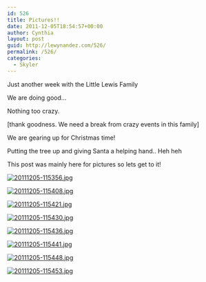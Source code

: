 ```yaml
---
id: 526
title: Pictures!!
date: 2011-12-05T18:54:57+00:00
author: Cynthia
layout: post
guid: http://lewynandez.com/526/
permalink: /526/
categories:
  - Skyler
---
```

Just another week with the Little Lewis Family
  
We are doing good&#8230;
  
Nothing too crazy.
  
[thank goodness. We need a break from crazy events in this family]
  
We are gearing up for Christmas time!
  
Putting the tree up and giving Santa a helping hand.. Heh heh
  
This post was mainly here for pictures so lets get to it! 

<a href="http://i2.wp.com/lewynandez.com/wp-content/uploads/2011/12/20111205-115356.jpg" rel="lightbox[526]"><img src="http://i2.wp.com/lewynandez.com/wp-content/uploads/2011/12/20111205-115356.jpg?w=793" alt="20111205-115356.jpg" class="alignnone size-full" data-recalc-dims="1" /></a>

<a href="http://i2.wp.com/lewynandez.com/wp-content/uploads/2011/12/20111205-115408.jpg" rel="lightbox[526]"><img src="http://i2.wp.com/lewynandez.com/wp-content/uploads/2011/12/20111205-115408.jpg?w=793" alt="20111205-115408.jpg" class="alignnone size-full" data-recalc-dims="1" /></a>

<a href="http://i0.wp.com/lewynandez.com/wp-content/uploads/2011/12/20111205-115421.jpg" rel="lightbox[526]"><img src="http://i0.wp.com/lewynandez.com/wp-content/uploads/2011/12/20111205-115421.jpg?w=793" alt="20111205-115421.jpg" class="alignnone size-full" data-recalc-dims="1" /></a>

<a href="http://i1.wp.com/lewynandez.com/wp-content/uploads/2011/12/20111205-115430.jpg" rel="lightbox[526]"><img src="http://i1.wp.com/lewynandez.com/wp-content/uploads/2011/12/20111205-115430.jpg?w=793" alt="20111205-115430.jpg" class="alignnone size-full" data-recalc-dims="1" /></a>

<a href="http://i1.wp.com/lewynandez.com/wp-content/uploads/2011/12/20111205-115436.jpg" rel="lightbox[526]"><img src="http://i1.wp.com/lewynandez.com/wp-content/uploads/2011/12/20111205-115436.jpg?w=793" alt="20111205-115436.jpg" class="alignnone size-full" data-recalc-dims="1" /></a>

<a href="http://i2.wp.com/lewynandez.com/wp-content/uploads/2011/12/20111205-115441.jpg" rel="lightbox[526]"><img src="http://i2.wp.com/lewynandez.com/wp-content/uploads/2011/12/20111205-115441.jpg?w=793" alt="20111205-115441.jpg" class="alignnone size-full" data-recalc-dims="1" /></a>

<a href="http://i2.wp.com/lewynandez.com/wp-content/uploads/2011/12/20111205-115448.jpg" rel="lightbox[526]"><img src="http://i2.wp.com/lewynandez.com/wp-content/uploads/2011/12/20111205-115448.jpg?w=793" alt="20111205-115448.jpg" class="alignnone size-full" data-recalc-dims="1" /></a>

<a href="http://i2.wp.com/lewynandez.com/wp-content/uploads/2011/12/20111205-115453.jpg" rel="lightbox[526]"><img src="http://i2.wp.com/lewynandez.com/wp-content/uploads/2011/12/20111205-115453.jpg?w=793" alt="20111205-115453.jpg" class="alignnone size-full" data-recalc-dims="1" /></a>